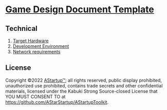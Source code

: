 # [Game Design Document Template](../)

## Technical

1. [Target Hardware](./TargetHardware)
2. [Development Environment](./DevelopmentEnvironment)
3. [Network requirements](./NetworkRequirments)

## License

Copyright ©2022 [AStartup™](https://astartup.net); all rights reserved, public display prohibited, unauthorized use prohibited, contains trade secrets and other confidential materials, licensed under the Kabuki Strong Source-closed License that YOU MUST CONSENT TO at <https://github.com/AStarStartup/AStartupToolkit>.
